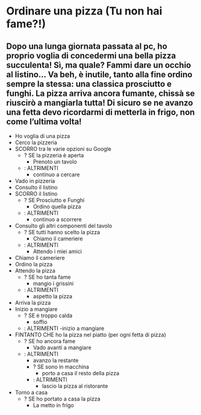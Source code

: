# Ordinare una pizza (Tu non hai fame?!)

## Dopo una lunga giornata passata al pc, ho proprio voglia di concedermi una bella pizza succulenta! Sì, ma quale? Fammi dare un occhio al listino… Va beh, è inutile, tanto alla fine ordino sempre la stessa: una classica prosciutto e funghi. La pizza arriva ancora fumante, chissà se riuscirò a mangiarla tutta! Di sicuro se ne avanzo una fetta devo ricordarmi di metterla in frigo, non come l’ultima volta! 


- Ho voglia di una pizza
- Cerco la pizzeria
- SCORRO tra le varie opzioni su Google
    - ? SE la pizzeria è aperta
        - Prenoto un tavolo
    - : ALTRIMENTI
        - continuo a cercare
- Vado in pizzeria
- Consulto il listino
- SCORRO il listino
    - ? SE Prosciutto e Funghi
        - Ordino quella pizza
    - : ALTRIMENTI
        - continuo a scorrere
- Consulto gli altri componenti del tavolo
    - ? SE tutti hanno scelto la pizza
        - Chiamo il cameriere
    - : ALTRIMENTI
        - Attendo i miei amici
- Chiamo il cameriere
- Ordino la pizza
- Attendo la pizza
    - ? SE ho tanta fame
        - mangio i grissini
    - : ALTRIMENTI
        - aspetto la pizza
- Arriva la pizza
- Inizio a mangiare
    - ? SE è troppo calda
        - soffio
    - : ALTRIMENTI
        -inizio a mangiare
- FINTANTO CHE ho la pizza nel piatto (per ogni fetta di pizza)
    - ? SE ho ancora fame
        - Vado avanti a mangiare
    - : ALTRIMENTI
        - avanzo la restante
        - ? SE sono in macchina
            - porto a casa il resto della pizza
        - : ALTRIMENTI
            - lascio la pizza al ristorante
- Torno a casa
    - ? SE ho portato a casa la pizza
        - La metto in frigo